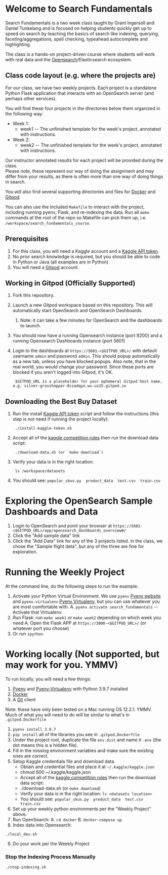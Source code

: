 # Welcome to Search Fundamentals

Search Fundamentals is a two week class taught by Grant Ingersoll and Daniel Tunkelang and is focused on helping students
quickly get up to speed on search by teaching the basics of search like indexing, querying, faceting/aggregations, spell checking, typeahead autocomplete and highlighting.

The class is a hands-on project-driven course where students will work with real data and the [Opensearch](https://opensearch.com)/Elasticsearch ecosystem.

## Class code layout (e.g. where the projects are)

For our class, we have two weekly projects.  Each project
is a standalone Python Flask application that interacts with an OpenSearch server (and perhaps other services).  

You will find these four projects in the directories below them organized in the following way:

- Week 1:
    - week1 -- The unfinished template for the week's project, annotated with instructions.
- Week 2:
    - week2 -- The unfinished template for the week's project, annotated with instructions.

Our instructor annotated results for each project will be provided during the class.  
Please note, these represent our way of doing the assignment and may differ from your results, 
as there is often more than one way of doing things in search.

You will also find several supporting directories and files for [Docker](https://docker.org) and [Gitpod](https://gitpod.io).

You can also use the included `Makefile` to interact with the project, including running pyenv, Flask, and re-indexing the data. Run all `make` commands at the root of the repo so Makefile can pick them up, i.e. `/workspace/search_fundamentals_course`.

## Prerequisites

1. For this class, you will need a Kaggle account and a [Kaggle API token](https://www.kaggle.com/docs/api).
1. No prior search knowledge is required, but you should be able to code in Python or Java (all examples are in Python)
1. You will need a [Gitpod](https://gitpod.io) account.

## Working in Gitpod (Officially Supported)

1. Fork this repository.
1. Launch a new Gitpod workspace based on this repository.  This will automatically start OpenSearch and OpenSearch Dashboards.
    1. Note: it can take a few minutes for OpenSearch and the dashboards to launch.        
1. You should now have a running Opensearch instance (port 9200) and a running Opensearch Dashboards instance (port 5601)
1. Login to the dashboards at `https://5601-<$GITPOD_URL>/` with default username `admin` and password `admin`. This should popup automatically as a new tab, unless you have blocked popups.  Also note, that in the real world, you would change your password.  Since these ports are blocked if you aren't logged into Gitpod, it's OK.

        $GITPOD_URL is a placeholder for your ephemeral Gitpod host name, e.g. silver-grasshopper-8czadqyn.ws-us25.gitpod.io     

## Downloading the Best Buy Dataset

1. Run the install [Kaggle API token](https://www.kaggle.com/docs/api) script and follow the instructions (this step is not need if running the project locally):

        ./install-kaggle-token.sh
2. Accept all of the [kaggle competition rules](https://www.kaggle.com/c/acm-sf-chapter-hackathon-big/rules) then run the download data script:

        ./download-data.sh (or `make download`)
3. Verify your data is in the right location: 
       
        ls /workspace/datasets
4. You should see:  `popular_skus.py  product_data  test.csv  train.csv`


# Exploring the OpenSearch Sample Dashboards and Data

1. Login to OpenSearch and point your browser at `https://5601-<$GITPOD_URL>/app/opensearch_dashboards_overview#/`
1. Click the "Add sample data" link
1. Click the "Add Data" link for any of the 3 projects listed. In the class, we chose the "Sample flight data", but any of the three are fine for exploration.

# Running the Weekly Project

At the command line, do the following steps to run the example.

1. Activate your Python Virtual Environment.  We use `pyenv` [Pyenv website](https://github.com/pyenv/pyenv) and `pyenv-virtualenv` [Pyenv Virtualenv](https://github.com/pyenv/pyenv-virtualenv), but you can use whatever you are most comfortable with.
    A. `pyenv activate search_fundamentals` -- Activate that Virtualenv. 
1. Run Flask: run `make week1` or `make week2` depending on which week you need
    A. Open the Flask APP at `https://3000-<$GITPOD_URL>/`  (or whatever port you choose)
2. Or run `ipython`
    
# Working locally (Not supported, but may work for you. YMMV)

To run locally, you will need a few things:

1. [Pyenv](https://github.com/pyenv/pyenv) and [Pyenv-Virtualenv](https://github.com/pyenv/pyenv-virtualenv) with Python 3.9.7 installed
2. [Docker](https://docker.com/)
3. A [Git](https://git-scm.com/) client

Note: these have only been tested on a Mac running OS 12.2.1.  YMMV.  Much of what you will need to do will be similar to what's in `.gitpod.Dockerfile`

1. `pyenv install 3.9.7`
2. `pip install` all of the libraries you see in `.gitpod.Dockerfile`
3. Under the project root, duplicate the file `env.dist` and name it `.env` (the dot means this is a hidden file).
4. Fill in the missing environment variables and make sure the existing ones are correct.
5. Setup Kaggle credentials file and download data.
    * Obtain and credential files and place it at `~/.kaggle/kaggle.json` 
    * chmod 600 ~/.kaggle/kaggle.json
    * Accept all of the [kaggle competition rules](https://www.kaggle.com/c/acm-sf-chapter-hackathon-big/rules) then run the download data script:
    * ./download-data.sh (or `make download`)
    * Verify your data is in the right location: `ls <datasets location>`
    * You should see:  `popular_skus.py  product_data  test.csv  train.csv`
7. Set up your weekly python environments per the "Weekly Project" above.
8. Run OpenSearch: 
    A. `cd docker`
    B. `docker-compose up`
9. Index data into Opensearch: 
```
./local_dev.sh
```
9. Do your work per the Weekly Project     
   
### Stop the Indexing Process Manually
```
./stop-indexing.sh
```